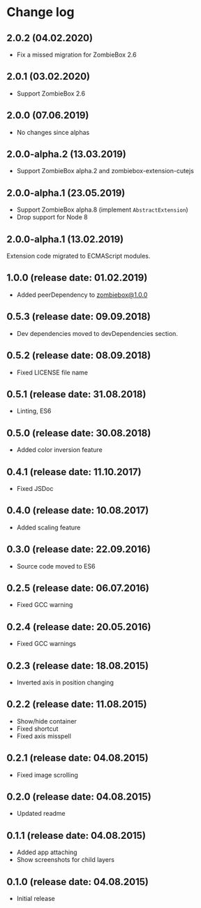 # Change log

## 2.0.2 (04.02.2020)

* Fix a missed migration for ZombieBox 2.6

## 2.0.1 (03.02.2020)

* Support ZombieBox 2.6

## 2.0.0 (07.06.2019)

* No changes since alphas

## 2.0.0-alpha.2 (13.03.2019)

* Support ZombieBox alpha.2 and zombiebox-extension-cutejs

## 2.0.0-alpha.1 (23.05.2019)

* Support ZombieBox alpha.8 (implement `AbstractExtension`)
* Drop support for Node 8

## 2.0.0-alpha.1 (13.02.2019)

Extension code migrated to ECMAScript modules.

## 1.0.0 (release date: 01.02.2019)

* Added peerDependency to zombiebox@1.0.0

## 0.5.3 (release date: 09.09.2018)

* Dev dependencies moved to devDependencies section.

## 0.5.2 (release date: 08.09.2018)

* Fixed LICENSE file name

## 0.5.1 (release date: 31.08.2018)

* Linting, ES6

## 0.5.0 (release date: 30.08.2018)

* Added color inversion feature

## 0.4.1 (release date: 11.10.2017)

* Fixed JSDoc

## 0.4.0 (release date: 10.08.2017)

* Added scaling feature

## 0.3.0 (release date: 22.09.2016)

* Source code moved to ES6

## 0.2.5 (release date: 06.07.2016)

* Fixed GCC warning

## 0.2.4 (release date: 20.05.2016)

* Fixed GCC warnings

## 0.2.3 (release date: 18.08.2015)

* Inverted axis in position changing

## 0.2.2 (release date: 11.08.2015)

* Show/hide container
* Fixed shortcut
* Fixed axis misspell

## 0.2.1 (release date: 04.08.2015)

* Fixed image scrolling

## 0.2.0 (release date: 04.08.2015)

* Updated readme

## 0.1.1 (release date: 04.08.2015)

* Added app attaching
* Show screenshots for child layers

## 0.1.0 (release date: 04.08.2015)

* Initial release
